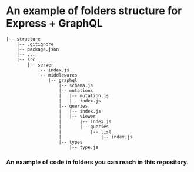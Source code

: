 # An example of folders structure for Express + GraphQL

```
|-- structure
    |-- .gitignore
    |-- package.json
    |-- ...
    |-- src
        |-- server
            |-- index.js
            |-- middlewares
                |-- graphql
                    |-- schema.js
                    |-- mutations
                    |   |-- mutation.js
                    |   |-- index.js
                    |-- queries
                    |   |-- index.js
                    |   |-- viewer
                    |       |-- index.js
                    |       |-- queries
                    |           |-- list
                    |               |-- index.js
                    |-- types
                        |-- type.js
```

### An example of code in folders you can reach in this repository. 


